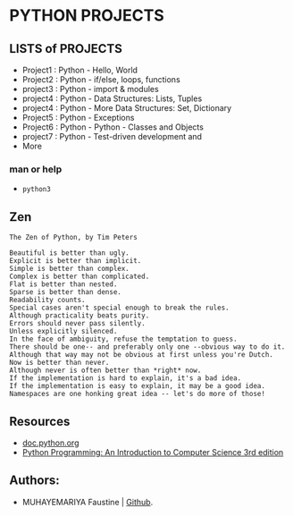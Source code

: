 # PYTHON PROJECTS

## LISTS of PROJECTS

* Project1 : Python - Hello, World
* Project2 : Python - if/else, loops, functions
* project3 : Python - import & modules
* project4 : Python - Data Structures: Lists, Tuples
* project4 : Python - More Data Structures: Set, Dictionary
* Project5 : Python - Exceptions
* Project6 : Python - Python - Classes and Objects
* project7 : Python - Test-driven development
  and
* More

### man or help

* `python3`

## Zen
```
The Zen of Python, by Tim Peters

Beautiful is better than ugly.
Explicit is better than implicit.
Simple is better than complex.
Complex is better than complicated.
Flat is better than nested.
Sparse is better than dense.
Readability counts.
Special cases aren't special enough to break the rules.
Although practicality beats purity.
Errors should never pass silently.
Unless explicitly silenced.
In the face of ambiguity, refuse the temptation to guess.
There should be one-- and preferably only one --obvious way to do it.
Although that way may not be obvious at first unless you're Dutch.
Now is better than never.
Although never is often better than *right* now.
If the implementation is hard to explain, it's a bad idea.
If the implementation is easy to explain, it may be a good idea.
Namespaces are one honking great idea -- let's do more of those!

```
## Resources
- [doc.python.org](https://docs.python.org/3/tutorial)
- [Python Programming: An Introduction to Computer Science 3rd edition](https://nibmehub.com/opac-service/pdf/read/Python%20Programming%20_%20an%20introduction%20to%20computer%20science-%203rd%20Edition.pdf)
## Authors:
- MUHAYEMARIYA Faustine | [Github](https://github.com/faustine-van).

